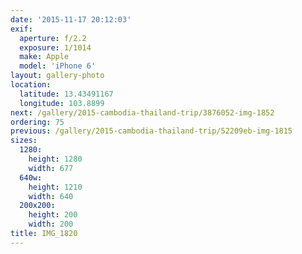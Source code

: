 ```yaml
---
date: '2015-11-17 20:12:03'
exif:
  aperture: f/2.2
  exposure: 1/1014
  make: Apple
  model: 'iPhone 6'
layout: gallery-photo
location:
  latitude: 13.43491167
  longitude: 103.8899
next: /gallery/2015-cambodia-thailand-trip/3876052-img-1852
ordering: 75
previous: /gallery/2015-cambodia-thailand-trip/52209eb-img-1815
sizes:
  1280:
    height: 1280
    width: 677
  640w:
    height: 1210
    width: 640
  200x200:
    height: 200
    width: 200
title: IMG_1820
---
```

